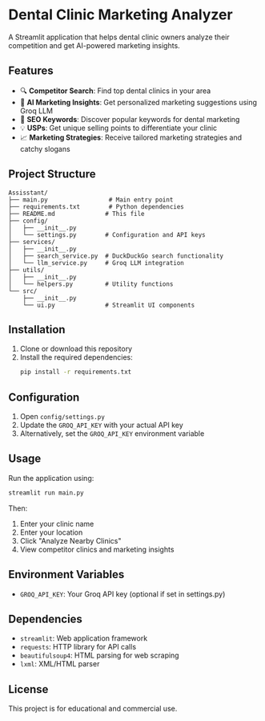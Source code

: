 # Dental Clinic Marketing Analyzer

A Streamlit application that helps dental clinic owners analyze their competition and get AI-powered marketing insights.

## Features

- 🔍 **Competitor Search**: Find top dental clinics in your area
- 🧠 **AI Marketing Insights**: Get personalized marketing suggestions using Groq LLM
- 🎯 **SEO Keywords**: Discover popular keywords for dental marketing
- 💡 **USPs**: Get unique selling points to differentiate your clinic
- 📈 **Marketing Strategies**: Receive tailored marketing strategies and catchy slogans

## Project Structure

```
Assisstant/
├── main.py                 # Main entry point
├── requirements.txt        # Python dependencies
├── README.md              # This file
├── config/
│   ├── __init__.py
│   └── settings.py        # Configuration and API keys
├── services/
│   ├── __init__.py
│   ├── search_service.py  # DuckDuckGo search functionality
│   └── llm_service.py     # Groq LLM integration
├── utils/
│   ├── __init__.py
│   └── helpers.py         # Utility functions
└── src/
    ├── __init__.py
    └── ui.py              # Streamlit UI components
```

## Installation

1. Clone or download this repository
2. Install the required dependencies:
   ```bash
   pip install -r requirements.txt
   ```

## Configuration

1. Open `config/settings.py`
2. Update the `GROQ_API_KEY` with your actual API key
3. Alternatively, set the `GROQ_API_KEY` environment variable

## Usage

Run the application using:

```bash
streamlit run main.py
```

Then:
1. Enter your clinic name
2. Enter your location
3. Click "Analyze Nearby Clinics"
4. View competitor clinics and marketing insights

## Environment Variables

- `GROQ_API_KEY`: Your Groq API key (optional if set in settings.py)

## Dependencies

- `streamlit`: Web application framework
- `requests`: HTTP library for API calls
- `beautifulsoup4`: HTML parsing for web scraping
- `lxml`: XML/HTML parser

## License

This project is for educational and commercial use.
